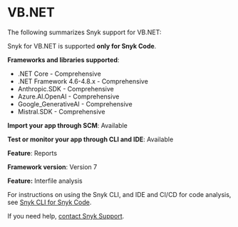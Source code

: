 # VB.NET

The following summarizes Snyk support for VB.NET:

Snyk for VB.NET is supported **only for Snyk Code**.

**Frameworks and libraries supported**:

* .NET Core - Comprehensive
* .NET Framework 4.6-4.8.x - Comprehensive
* Anthropic.SDK - Comprehensive
* Azure.AI.OpenAI - Comprehensive
* Google\_GenerativeAI - Comprehensive
* Mistral.SDK - Comprehensive

**Import your app through SCM**: Available

**Test or monitor your app through CLI and IDE**: Available

**Feature**: Reports

**Framework version**: Version 7

**Feature:** Interfile analysis

For instructions on using the Snyk CLI, and IDE and CI/CD for code analysis, see [Snyk CLI for Snyk Code](../snyk-cli/scan-and-maintain-projects-using-the-cli/snyk-cli-for-snyk-code/).

If you need help, [contact Snyk Support](https://support.snyk.io/hc/en-us).
